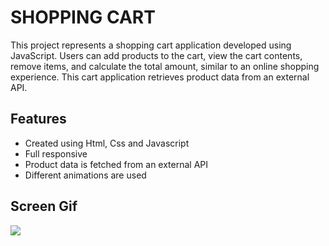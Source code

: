 <h1>SHOPPING CART</h1>

<p>This project represents a shopping cart application developed using JavaScript. Users can add products to the cart, view the cart contents, remove items, and calculate the total amount, similar to an online shopping experience. This cart application retrieves product data from an external API.</p>

<h2>Features</h2>

<ul>
        <li>Created using Html, Css and Javascript</li>
        <li>Full responsive</li>
        <li>Product data is fetched from an external API</li>
        <li>Different animations are used</li>
</ul>

<h2>Screen Gif</h2>

![](gif.gif)